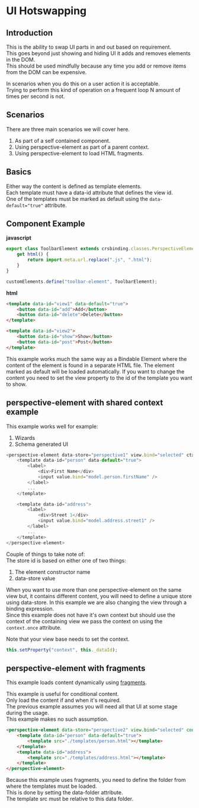 # UI Hotswapping

## Introduction
This is the ability to swap UI parts in and out based on requirement.  
This goes beyond just showing and hiding UI it adds and removes elements in the DOM.  
This should be used mindfully because any time you add or remove items from the DOM can be expensive.

In scenarios when you do this on a user action it is acceptable.  
Trying to perform this kind of operation on a frequent loop N amount of times per second is not.  

## Scenarios
There are three main scenarios we will cover here.

1. As part of a self contained component.  
2. Using perspective-element as part of a parent context.
3. Using perspective-element to load HTML fragments.

## Basics
Either way the content is defined as template elements.  
Each template must have a data-id attribute that defines the view id.  
One of the templates must be marked as default using the `data-default="true"` attribute.  

## Component Example

<strong>javascript</strong>
```js
export class ToolbarElement extends crsbinding.classes.PerspectiveElement {
    get html() {
        return import.meta.url.replace(".js", ".html");
    }
}

customElements.define("toolbar-element", ToolbarElement);
```

<strong>html</strong>
```html
<template data-id="view1" data-default="true">
    <button data-id="add">Add</button>
    <button data-id="delete">Delete</button>
</template>

<template data-id="view2">
    <button data-id="show">Show</button>
    <button data-id="post">Post</button>
</template>
```

This example works much the same way as a Bindable Element where the content of the element is found in a separate HTML file.
The element marked as default will be loaded automatically.
If you want to change the content you need to set the view property to the id of the template you want to show.

## perspective-element with shared context example

This example works well for example:

1. Wizards
1. Schema generated UI

```js
<perspective-element data-store="perspective1" view.bind="selected" ctx.once="context">
    <template data-id="person" data-default="true">
        <label>
            <div>First Name</div>
            <input value.bind="model.person.firstName" />
        </label>
        ...
    </template>

    <template data-id="address">
        <label>
            <div>Street 1</div>
            <input value.bind="model.address.street1" />
        </label>
        ...
    </template>
</perspective-element>
```

Couple of things to take note of:  
The store id is based on either one of two things:

1. The element constructor name
1. data-store value

When you want to use more than one perspective-element on the same view but, it contains different content, you will need to define a unique store using data-store.
In this example we are also changing the view through a binding expression.  
Since this example does not have it's own context but should use the context of the containing view we pass the context on using the `context.once` attribute.

Note that your view base needs to set the context.

```js
this.setProperty("context", this._dataId);
```

## perspective-element with fragments

This example loads content dynamically using [fragments](https://github.com/caperaven/crs-binding-documentation/blob/master/13.html-fragments.md).

This example is useful for conditional content.  
Only load the content if and when it's required.  
The previous example assumes you will need all that UI at some stage during the usage.  
This example makes no such assumption.

```html
<perspective-element data-store="perspective2" view.bind="selected" context.once="context" data-folder="/app/perspective-element/">
    <template data-id="person" data-default="true">
        <template src="./templates/person.html"></template>
    </template>
    <template data-id="address">
        <template src="./templates/address.html"></template>
    </template>
</perspective-element>
```

Because this example uses fragments, you need to define the folder from where the templates must be loaded.  
This is done by setting the data-folder attribute.  
The template src must be relative to this data folder.
